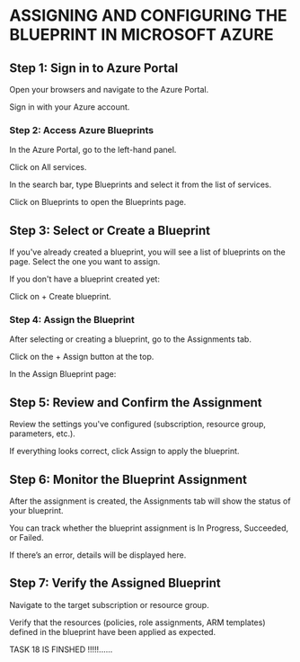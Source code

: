 # ASSIGNING AND CONFIGURING THE BLUEPRINT IN MICROSOFT AZURE

## Step 1: Sign in to Azure Portal

Open your browsers and navigate to the Azure Portal.

Sign in with your Azure account.

### Step 2: Access Azure Blueprints
 
 In the Azure Portal, go to the left-hand panel.
 
Click on All services.

In the search bar, type Blueprints and select it from the list of services.

Click on Blueprints to open the Blueprints page.

## Step 3: Select or Create a Blueprint

If you've already created a blueprint, you will see a list of blueprints on the page. Select the one you want to assign.

If you don't have a blueprint created yet:

Click on + Create blueprint.

### Step 4: Assign the Blueprint

After selecting or creating a blueprint, go to the Assignments tab.

Click on the + Assign button at the top.

In the Assign Blueprint page:

## Step 5: Review and Confirm the Assignment

Review the settings you've configured (subscription, resource group, parameters, etc.).

If everything looks correct, click Assign to apply the blueprint.

## Step 6: Monitor the Blueprint Assignment
 
 After the assignment is created, the Assignments tab will show the status of your blueprint.

You can track whether the blueprint assignment is In Progress, Succeeded, or Failed.

If there’s an error, details will be displayed here.


## Step 7: Verify the Assigned Blueprint

Navigate to the target subscription or resource group.

Verify that the resources (policies, role assignments, ARM templates) defined in the blueprint have been applied as expected.


TASK 18 IS FINSHED !!!!!......
